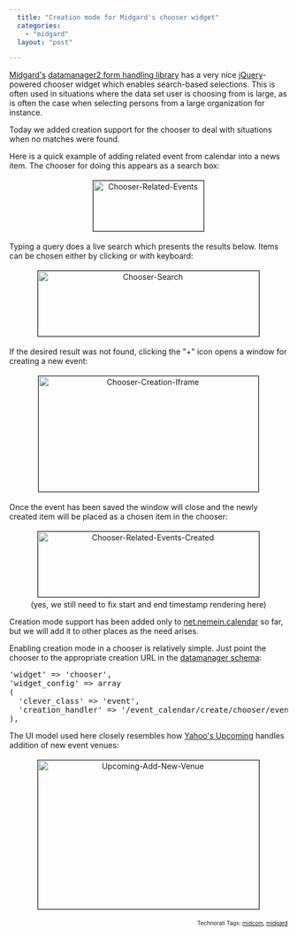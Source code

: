 ```yaml
---
  title: "Creation mode for Midgard's chooser widget"
  categories: 
    - "midgard"
  layout: "post"

---
```

<a href="http://www.midgard-project.org/">Midgard's</a> <a href="http://www.midgard-project.org/documentation/midcom-helper-datamanager2">datamanager2 form handling library</a> has a very nice <a href="http://jquery.com/">jQuery</a>-powered chooser widget which enables search-based selections. This is often used in situations where the data set user is choosing from is large, as is often the case when selecting persons from a large organization for instance.

Today we added creation support for the chooser to deal with situations when no matches were found.

Here is a quick example of adding related event from calendar into a news item. The chooser for doing this appears as a search box:

<p style="text-align:center;"><img src="https://d2vqpl3tx84ay5.cloudfront.net/chooser-related-events.jpg" height="91" width="200" border="1" hspace="4" vspace="4" alt="Chooser-Related-Events" /></p>

Typing a query does a live search which presents the results below. Items can be chosen either by clicking or with keyboard:

<p style="text-align:center;"><img src="https://d2vqpl3tx84ay5.cloudfront.net/chooser-search.jpg" height="118" width="400" border="1" hspace="4" vspace="4" alt="Chooser-Search" /></p>

If the desired result was not found, clicking the "+" icon opens a window for creating a new event:

<p style="text-align:center;"><img src="https://d2vqpl3tx84ay5.cloudfront.net/chooser-creation-iframe.jpg" height="209" width="398" border="1" hspace="4" vspace="4" alt="Chooser-Creation-Iframe" /></p>

Once the event has been saved the window will close and the newly created item will be placed as a chosen item in the chooser:

<p style="text-align:center;"><img src="https://d2vqpl3tx84ay5.cloudfront.net/chooser-related-events-created.jpg" height="118" width="400" border="1" hspace="4" vspace="4" alt="Chooser-Related-Events-Created" /><br />
(yes, we still need to fix start and end timestamp rendering here)</p>

Creation mode support has been added only to <a href="http://www.midgard-project.org/documentation/net-nemein-calendar/">net.nemein.calendar</a> so far, but we will add it to other places as the need arises.

Enabling creation mode in a chooser is relatively simple. Just point the chooser to the appropriate creation URL in the <a href="http://www.midgard-project.org/documentation/midcom-helper-datamanager2_schema_definition/">datamanager schema</a>:

<pre>'widget' =&gt; 'chooser',
'widget_config' =&gt; array
(
  'clever_class' =&gt; 'event',
  'creation_handler' =&gt; '/event_calendar/create/chooser/event',
), 
</pre>
The UI model used here closely resembles how <a href="http://upcoming.yahoo.com/">Yahoo's Upcoming</a> handles addition of new event venues:

<p style="text-align:center;"><img src="https://d2vqpl3tx84ay5.cloudfront.net/upcoming-add-new-venue.jpg" height="269" width="400" border="1" hspace="4" vspace="4" alt="Upcoming-Add-New-Venue" /></p>
<p style="text-align:right;font-size:10px;">Technorati Tags: <a href="http://www.technorati.com/tag/midcom" rel="tag">midcom</a>, <a href="http://www.technorati.com/tag/midgard" rel="tag">midgard</a></p>
